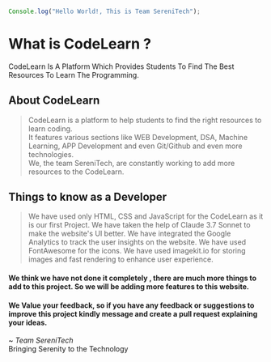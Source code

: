 ``` JavaScript

Console.log("Hello World!, This is Team SereniTech"); 

```
# What is CodeLearn ? 
CodeLearn Is A Platform Which Provides Students To Find The Best Resources To Learn The Programming.

## About CodeLearn 
> CodeLearn is a platform to help students to find the right resources to learn coding. \
> It features various sections like WEB Development, DSA, Machine Learning, APP Development and even Git/Github and even more technologies. \
> We, the team SereniTech, are constantly working to add more resources to the CodeLearn.


## Things to know as a Developer
> We have used only HTML, CSS and JavaScript for the CodeLearn as it is our first Project.
> We have taken the help of Claude 3.7 Sonnet to make the website's UI better.
> We have integrated the Google Analytics to track the user insights on the website.
> We have used FontAwesome for the icons.
> We have used imagekit.io for storing images and fast rendering to enhance user experience.

#### We think we have not done it completely , there are much more things to add to this project. So we will be adding more features to this website.

#### We Value your feedback, so if you have any feedback or suggestions to improve this project kindly message and create a pull request explaining your ideas.

~ <i>Team SereniTech</i> \
Bringing Serenity to the Technology
